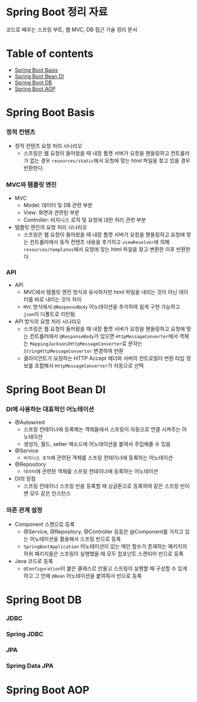 # Spring Boot 정리 자료
코드로 배우는 스프링 부트, 웹 MVC, DB 접근 기술 정리 문서

Table of contents
=================
<!--ts-->
   * [Spring Boot Basis](#Spring-Boot-Basis)
   * [Spring Boot Bean DI](#Spring-Boot-Bean-DI)
   * [Spring Boot DB](#Spring-Boot-DB)
   * [Spring Boot AOP](#Spring-Boot-AOP)
<!--te-->

Spring Boot Basis
=======
### 정적 컨텐츠
* 정적 컨텐츠 요청 처리 시나리오
  * 스프링은 웹 요청이 들어왔을 때 내장 톰캣 서버가 요청을 핸들링하고 컨트롤러가 없는 경우 `resources/static`에서 요청에 맞는 html 파일을 찾고 있을 경우 반환한다.

### MVC와 템플릿 엔진
* MVC
  * Model: 데이터 및 DB 관련 부분
  * View: 화면과 관련된 부분
  * Controller: 비지니스 로직 및 요청에 대한 처리 관련 부분
* 템플릿 엔진의 요청 처리 시나리오
  * 스프링은 웹 요청이 들어왔을 때 내장 톰캣 서버가 요청을 핸들링하고 요청에 맞는 컨트롤러에서 동적 컨텐츠 내용을 추가하고  `viewResolver`에 의해 `resources/templates`에서 요청에 맞는 html 파일을 찾고 변환한 이후 반환한다.

### API
* API
  * MVC에서 템플릿 엔진 방식과 유사하지만 html 파일을 내리는 것이 아닌 데이터를 바로 내리는 것이 차이
  * `MVC` 방식에서 `@ResponseBody` 어노테이션을 추가하여 쉽게 구현 가능하고 `json`이 디폴트로 리턴됨
* API 방식의 요청 처리 시나리오
  * 스프링은 웹 요청이 들어왔을 때 내장 톰캣 서버가 요청을 핸들링하고 요청에 맞는 컨트롤러에서 `@ResponseBody`가 있으면 `HttpMessageConverter`에서 객체는 `MappingJackson2HttpMessageConverter`로 문자는 `StringHttpMessageConverter` 변경하여 반환
  * 클라이언트가 요청하는 HTTP Accept 헤더와 서버의 컨트로럴러 번환 타입 정보를 조합해서 `HttpMessageConverter`가 자동으로 선택

Spring Boot Bean DI
=======
### DI에 사용하는 대표적인 어노테이션
* @Autowired
  * 스프링 컨테이너에 등록해논 객체들에서 스프링이 자동으로 연결 시켜주는 어노테이션
  * 생성자, 필드, setter 매소드에 어노테이션을 붙여서 주입해줄 수 있음
* @Service
  * `비지니스 로직`에 관련된 객체를 스프링 컨테이너에 등록하는 어노테이션 
* @Repository
  * `데이터`에 관련된 객체를 스프링 컨테이너에 등록하는 어노테이션
* DI의 장점
  * 스프링 컨테이너 스프링 빈을 등록할 때 싱글톤으로 등록하여 같은 스프링 빈이면 모두 같은 인스턴스


### 의존 관계 설정
* Component 스캔으로 등록
  * @Service, @Repository, @Controller 등등은 @Component를 가지고 있는 어노테이션을 활용해서 스프링 빈으로 등록
  * `SpringBootApplication` 어노테이션이 있는 메인 함수가 존재하는 패키지의 하위 패키지들은 스프링이 실행했을 때 모두 컴포넌트 스캔되어 빈으로 등록
* Java 코드로 등록
  * `@Configuration`이 붙은 클래스르 만들고 스프링이 실행할 때 구성할 수 있게 하고 그 안에 `@Bean` 어노테이션을 붙여줘서 빈으로 등록
  

Spring Boot DB
=======
### JDBC

### Spring JDBC

### JPA

### Spring Data JPA

Spring Boot AOP
=======